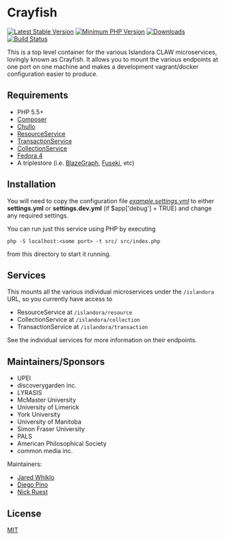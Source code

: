# Crayfish 

[![Latest Stable Version](https://img.shields.io/packagist/v/Islandora/crayfish.svg?style=flat-square)](https://packagist.org/packages/islandora/crayfish)
[![Minimum PHP Version](https://img.shields.io/badge/php-%3E%3D%205.5-8892BF.svg?style=flat-square)](https://php.net/)
[![Downloads](https://img.shields.io/packagist/dt/islandora/crayfish.svg?style=flat-square)](https://packagist.org/packages/islandora/crayfish)
[![Build Status](https://travis-ci.org/Islandora-CLAW/Crayfish.svg?branch=master)](https://travis-ci.org/Islandora-CLAW/Crayfish)

This is a top level container for the various Islandora CLAW microservices, lovingly known as Crayfish. It allows you to mount the various endpoints at one port on one machine and makes a development vagrant/docker configuration easier to produce.

## Requirements

* PHP 5.5+
* [Composer](https://getcomposer.org/)
* [Chullo](https://github.com/Islandora-CLAW/chullo)
* [ResourceService](./ResourceService/)
* [TransactionService](./TransactionService/)
* [CollectionService](./CollectionService/)
* [Fedora 4](https://github.com/fcrepo4/fcrepo4)
* A triplestore (i.e. [BlazeGraph](https://www.blazegraph.com/download/), [Fuseki](https://jena.apache.org/documentation/fuseki2/), etc)

## Installation

You will need to copy the configuration file [_example.settings.yml_](config/example.settings.yml) to either **settings.yml** or **settings.dev.yml** (if $app['debug'] = TRUE) and change any required settings.

You can run just this service using PHP by executing 

```
php -S localhost:<some port> -t src/ src/index.php
```
from this directory to start it running.

## Services

This mounts all the various individual microservices under the `/islandora` URL, so you currently have access to 

* ResourceService at `/islandora/resource`
* CollectionService at `/islandora/collection`
* TransactionService at `/islandora/transaction`

See the individual services for more information on their endpoints.

## Maintainers/Sponsors

* UPEI
* discoverygarden inc.
* LYRASIS
* McMaster University
* University of Limerick
* York University
* University of Manitoba
* Simon Fraser University
* PALS
* American Philosophical Society
* common media inc.

Maintainers:

* [Jared Whiklo](https://github.com/whikloj)
* [Diego Pino](https://github.com/diegopino)
* [Nick Ruest](https://github.com/ruebot)

## License

[MIT](https://opensource.org/licenses/MIT)
